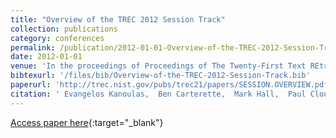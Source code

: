 ```yaml
---
title: "Overview of the TREC 2012 Session Track"
collection: publications
category: conferences
permalink: /publication/2012-01-01-Overview-of-the-TREC-2012-Session-Track
date: 2012-01-01
venue: 'In the proceedings of Proceedings of The Twenty-First Text REtrieval Conference, TREC 2012, Gaithersburg, Maryland, USA, November 6-9, 2012'
bibtexurl: '/files/bib/Overview-of-the-TREC-2012-Session-Track.bib'
paperurl: 'http://trec.nist.gov/pubs/trec21/papers/SESSION.OVERVIEW.pdf'
citation: ' Evangelos Kanoulas,  Ben Carterette,  Mark Hall,  Paul Clough,  Mark Sanderson, &quot;Overview of the TREC 2012 Session Track.&quot; In the proceedings of Proceedings of The Twenty-First Text REtrieval Conference, TREC 2012, Gaithersburg, Maryland, USA, November 6-9, 2012, 2012.'
---
```

[Access paper here](http://trec.nist.gov/pubs/trec21/papers/SESSION.OVERVIEW.pdf){:target="_blank"}
